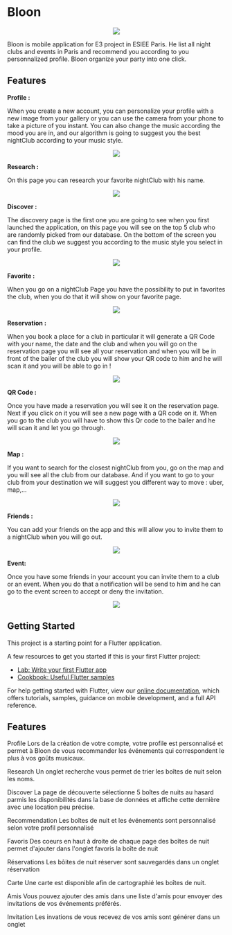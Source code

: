 # Bloon
<p align= "center">
<img src="assets/logoBigger.png" >
</p>

Bloon is mobile application for E3 project in ESIEE Paris. He list all night clubs and events in Paris and recommend you 
according to you personnalized profile. Bloon organize your party into one click.


## Features



__Profile :__

When you create a new account, you can personalize your profile with a new image from your gallery or you can use the camera from your phone to take a picture of you instant.
You can also change the music according the mood you are in, and our algorithm is going to suggest you the best nightClub according to your music style.

<p align= "center">
<img src="assets/reademeImage/4.png"  align="middle">
</p>



__Research :__

On this page you can research your favorite nightClub with his name.

<p align= "center">
<img src="assets/reademeImage/2.png" align="middle">
</p>



__Discover :__

The discovery page is the first one you are going to see when you first launched the application, on this page you will see on the top 5 club who are randomly picked from our database.
On the bottom of the screen you can find the club we suggest you according to the music style you select in your profile.

<p align= "center">
<img src="assets/reademeImage/1.png" align="middle">
</p>



__Favorite :__

When you go on a nightClub Page you have the possibility to put in favorites the club, when you do that it will show on your favorite page.

<p align= "center">
<img src="assets/reademeImage/1.png" align="middle">
</p>



__Reservation :__

When you book a place for a club in particular it will generate a QR Code with your name, the date and the club and when you will go on the reservation page you
will see all your reservation and when you will be in front of the bailer of the club you will show your QR code to him and he will scan it and you will be able to go in !

<p align= "center">
<img src="assets/reademeImage/8.png" align="middle">
</p>



__QR Code :__

Once you have made a reservation you will see it on the reservation page. Next if you click on it you will see a new page with a QR code on it. 
When you go to the club you will have to show this Qr code to the bailer and he will scan it and let you go through.

<p align= "center">
<img src="assets/reademeImage/4.png" align="middle">
</p>



__Map :__

If you want to search for the closest nightClub from you, go on the map and you will see all the club from our database.
And if you want to go to your club from your destination we will suggest you different way to move : uber, map,...

<p align= "center">
<img src="assets/reademeImage/3.png" align="middle">
</p>



__Friends :__

You can add your friends on the app and this will allow you to invite them to a nightClub when you will go out.

<p align= "center">
<img src="assets/reademeImage/6.png" align="middle">
</p>



__Event:__

Once you have some friends in your account you can invite them to a club or an event. When you do that a notification will be send to him and he can go to the 
event screen to accept or deny the invitation.

<p align= "center">
<img src="assets/reademeImage/7.png" align="middle">
</p>



## Getting Started

This project is a starting point for a Flutter application.

A few resources to get you started if this is your first Flutter project:

- [Lab: Write your first Flutter app](https://flutter.io/docs/get-started/codelab)
- [Cookbook: Useful Flutter samples](https://flutter.io/docs/cookbook)

For help getting started with Flutter, view our 
[online documentation](https://flutter.io/docs), which offers tutorials, 
samples, guidance on mobile development, and a full API reference.

## Features

Profile
Lors de la création de votre compte, votre profile est personnalisé et permet à Bloon de vous recommander les événements qui correspondent le plus à vos goûts musicaux.

Research
Un onglet recherche vous permet de trier les boîtes de nuit selon les noms.

Discover
La page de découverte sélectionne 5 boîtes de nuits au hasard parmis les disponibilités dans la base de données et affiche cette dernière avec une location peu précise.

Recommendation
Les boîtes de nuit et les événements sont personnalisé selon votre profil personnalisé

Favoris
Des coeurs en haut à droite de chaque page des boîtes de nuit permet d'ajouter dans l'onglet favoris la boîte de nuit 

Réservations
Les bôites de nuit réserver sont sauvegardés dans un onglet réservation

Carte
Une carte est disponible afin de cartographié les boîtes de nuit.

Amis
Vous pouvez ajouter des amis dans une liste d'amis pour envoyer des invitations de vos événements préférés.

Invitation
Les invations de vous recevez de vos amis sont générer dans un onglet